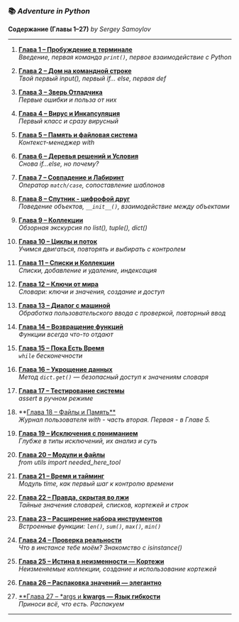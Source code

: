 ### 📚 *Adventure in Python*
**Содержание (Главы 1–27)**
*by Sergey Samoylov*

---

1. [**Глава 1 – Пробуждение в терминале**](Chapter_01.md)  
   *Введение, первая команда `print()`, первое взаимодействие с Python*

2. [**Глава 2 – Дом на командной строке**](Chapter_02.md)  
   *Твой первый input(), первый if... else, первая def*

3. [**Глава 3 – Зверь Отладчика**](Chapter_03.md)  
   *Первые ошибки и польза от них*

4. [**Глава 4 – Вирус и Инкапсуляция**](Chapter_04.md)  
   *Первый класс и сразу вирусный*

5. [**Глава 5 – Память и файловая система**](Chapter_05.md)  
   *Контекст-менеджер with*

6. [**Глава 6 – Деревья решений и Условия**](Chapter_06.md)  
   *Снова if...else, но почему?*

7. [**Глава 7 – Совпадение и Лабиринт**](Chapter_07.md)  
   *Оператор `match/case`, сопоставление шаблонов*

8. [**Глава 8 – Спутник - цифрофой друг**](Chapter_08.md)  
   *Поведение объектов, `__init__()`, взаимодействие между объектами*

9. [**Глава 9 – Коллекции**](Chapter_09.md)  
   *Обзорная экскурсия по list(), tuple(), dict()*

10. [**Глава 10 – Циклы и поток**](Chapter_10.md)  
    *Учимся двигаться, повторять и выбирать с контролем*

11. [**Глава 11 – Списки и Коллекции**](Chapter_11.md)  
    *Списки, добавление и удаление, индексация*

12. [**Глава 12 – Ключи от мира**](Chapter_12.md)  
    *Словари: ключи и значения, создание и доступ*

13. [**Глава 13 – Диалог с машиной**](Chapter_13.md)  
    *Обработка пользовательского ввода с проверкой, повторный ввод*

14. [**Глава 14 – Возвращение функций**](Chapter_14.md)  
    *Функции всегда что-то отдают*

15. [**Глава 15 – Пока Есть Время**](Chapter_15.md)  
    *`while` бесконечности*

16. [**Глава 16 – Укрощение данных**](Chapter_16.md)  
    *Метод `dict.get()` — безопасный доступ к значениям словаря*

17. [**Глава 17 – Тестирование системы**](Chapter_17.md)  
    *assert в ручном режиме*

18. **[Глава 18 – Файлы и Память**](Chapter_18.md)  
    *Журнал пользователя with - часть вторая. Первая - в Главе 5.*

19. [**Глава 19 – Исключения с пониманием**](Chapter_19.md)  
    *Глубже в типы исключений, их анализ и суть*

20. [**Глава 20 – Модули и файлы**](Chapter_20.md)  
    *from utils import needed_here_tool*

21. [**Глава 21 – Время и тайминг**](Chapter_21.md)  
    *Модуль time, как первый шаг к контролю времени*

22. [**Глава 22 – Правда, скрытая во лжи**](Chapter_22.md)  
    *Тайные значения словарей, списков, кортежей и строк*

23. [**Глава 23 – Расширение набора инструментов**](Chapter_23.md)  
    *Встроенные функции: `len()`, `sum()`, `max()`, `min()`*

24. [**Глава 24 – Проверка реальности**](Chapter_24.md)  
    *Что в инстансе тебе моём? Знакомство с isinstance()*

25. [**Глава 25 – Истина в неизменности — Кортежи**](Chapter_25.md)  
    *Неизменяемые коллекции, создание и использование кортежей*

26. [**Глава 26 – Распаковка значений — элегантно**](Chapter_26.md)

27. [**Глава 27 – *args и **kwargs — Язык гибкости**](Chapter_27.md)  
    *Приноси всё, что есть. Распакуем*
---

